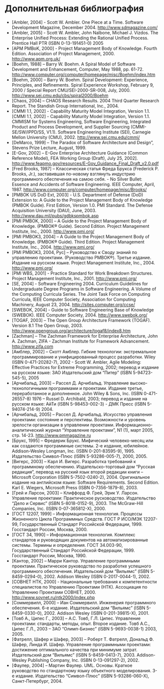 # Дополнительная библиография

- [Ambler, 2004] - Scott W. Ambler. One Piece at a Time. Software Development
Magazine, December 2004. http://www.sdmagazine.com/
- [Ambler, 2005] - Scott W. Ambler, John Nalbone, Michael J. Vizdos. The
Enterprise Unified Process: Extending the Rational Unified Process. Prentice
Hall PTR (ISBN 0-13-191451-0) 2005
- [APM PMBoK, 2000] - Project Management Body of Knowledge. Fourth Edition.
Association of Project Management, 2000.
http://www.apm.org.uk/
- [Boehm, 1988] – Barry W. Boehm. A Spiral Model of Software Development and
Enhancement, Computer, May 1988, pp. 61-72.
http://www.computer.org/computer/homepage/misc/Boehm/index.htm
- [Boehm, 2000] – Barry W. Boehm. Spiral Development: Experience, Principles,
and Refinements. Spiral Experience Workshop, February 9, 2000 / Special Report
CMU/SEI-2000-SR-008, July, 2000. http://www.sei.cmu.edu/cbs/spiral2000/Boehm  
- [Chaos, 2004] – CHAOS Research Results. 2004 Third Quarter Research Report.
The Standish Group International, Inc., 2004.
- [CMMI 1.1, 2002] - Capability Maturity Model Integration, Version 1.1. [CMMI
1.1, 2002] - Capability Maturity Model Integration, Version 1.1. CMMISM for
Systems Engineering, Software Engineering, Integrated Product and Process
Development, and Supplier Sourcing (CMMI-SE/SW/IPPD/SS, V1.1). Software
Engineering Institute (SEI), Carnegie Mellon University (CMU), 2002.
http://www.sei.cmu.edu/cmmi/
- [DeMarco, 1999] – The Paradox of Software Architecture and Design”, Stevens
Prize Lecture, August, 1999.
- [E-Gov, 2002] – E-Gov Enterprise Architecture Guidance (Common Reference
Model), FEA Working Group (Draft), July 25, 2002].
http://www.feapmo.gov/resources/E-Gov_Guidance_Final_Draft_v2.0.pdf
- [Fred Brooks, 1987] – Классическая статья Фреда Брукса (Frederick P. Brooks,
Jr.), заставившая по-новому взглянуть индустрию программного обеспечения на
самою себя. - No Silver Bullet: Essence and Accidents of Software Engineering.
IEEE Computer, April, 1987. http://www.computer.org/computer/homepage/misc/Brooks/
- [PMBOK US DoD Ext, 2003] - U.S. Department of Defense (DoD) Extension to: A
Guide to the Project Management Body of Knowledge (PMBOK Guide). First Edition,
Version 1.0. PMI Standard. The Defense Acquisition University (DAU), June, 2003. http://www.dau.mil/pubs/gdbkspmbok.asp
- [PMI PMBOK, 2000] – A Guide to the Project Management Body of Knowledge.
(PMBOK® Guide). Second Edition. Project Management Institute, Inc., 2000.
http://www.pmi.org/
- [PMI PMBOK3, 2004] – A Guide to the Project Management Body of Knowledge.
(PMBOK® Guide). Third Edition. Project Management Institute, Inc., 2004.
http://www.pmi.org/
- [PMI PMBOK3, 2004, Рус] – Руководство к Своду знаний по управлению проектами.
(Руководство PMBOK®). Третье издание. Издание на русском языке. Project
Management Institute, Inc., 2004. http://www.pmi.org/
- [PMI WBS, 2001] - Practice Standard for Work Breakdown Structures. Project
Management Institute, Inc., 2001. http://www.pmi.org/
- [SE, 2004] - Software Engineering 2004. Curriculum Guidelines for
Undergraduate Degree Programs in Software Engineering. A Volume of the
Computing Curricula Series. The Joint Task Force on Computing Curricula, IEEE
Computer Society, Association for Computing Machinery, August 23, 2004.
http://sites.computer.org/ccse/
- [SWEBOK, 2004] - Guide to Software Engineering Base of Knowledge (SWEBOK).
IEEE Computer Society, 2004. http://www.swebok.org/
- [TOGAF, 2003] – The Open Group Architecture Framework (TOGAF). Version 8.1
The Open Group, 2003. http://www.opengroup.org/architecture/togaf8/index8.htm 
- [Zachman] – The Zachman Framework for Enterprise Architecture, John A.
Zachman, ZIFA - Zachman Institute for Framework Advancement. http://www.zifa.com
- [Амблер, 2002] – Скотт Амблер. Гибкие технологии: экстремальное
программирование и унифицированный процесс разработки. Wiley (ISBN
0-471-20282-7), 2002 - Scott W. Ambler, Agile Modeling: Effective Practices for
Extreme Programming, 2002; перевод и издание на русском языке: ЗАО Издательский
дом “Питер” (ISBN 5-94723-545-5), 2005
- [Арчибальд, 2003] – Рассел Д. Арчибальд. Управление высоко-технологичными
программами и проектами. Издание третье, переработанное и дополненное. John
Wiley & Sons, Inc. (ISBN 0-471-26557-8) 1976 – Russel D. Archibald, 2003;
перевод и издание на русском языке: АйТи (ISBN 5-98453-002-3) -  ДМК Пресс
(ISBN 5-94074-214-9) 2004.
- [Арчибальд, 2005] – Рассел Д. Арчибальд. Искусство управления проектами:
состояние и перспективы. Возможности и уровень зрелости организации в
управлении проектами. Информационно-аналитический журнал “Управление
проектами”, N1 (1), март 2005, стр. 14-23. http://www.pmmagazine.ru
- [Брукс, 1995] – Фредерик Брукс. Мифический человеко-месяц или как создаются
программные системы. 2-е издание, юбилейное. Addison-Wesley Longman, Inc. (ISBN
0-201-83595-9), 1995. Издательство Символ-Плюс (ISBN 5-93286-005-7), 2000, 2005.
- [Вигерс, 2003] – Карл И. Вигерс. Разработка требований к программному
обеспечению.  Издательско-торговый дом “Русская редакция”, перевод на русский
язык второй редакции книги – Microsoft Corporation (ISBN 5-7502-0240-2), 2004.
Оригинальное издание на английском языке: Software Requirements. Second
Edition. Karl E. Wiegers, Microsoft Press (ISBN 0-7356-1879-8), 2003.
- [Грей и Ларсон, 2003] – Клиффорд Ф. Грей, Эрик У. Ларсон. Управление
проектами: Практическое русководство.  Издательство “Дело и Сервис” (ISBN
5-8018-0152-9), 2003. The McGraw-Hill Companies, Inc. (ISBN 0-07-365812-X), 2000.
- [ГОСТ 12207, 1999] – Информационная технология. Процессы Жизненного Цикла
Программных Средств. ГОСТ Р ИСО/МЭК 12207-99, Государственный Стандарт
Российской Федерации, 1999. Госстандарт России, Москва, 2000.
- [ГОСТ 34, 1990] – Информационная технология. Комплекс стандартов и
руководящих документов на автоматизированные системы. Термины и определения.
ГОСТ 34.003-90, Государственный Стандарт Российской Федерации, 1999.
Госстандарт России, Москва, 1990.
- [Кантор, 2002] – Марри Кантор. Управление программными проектами.
Практическое руководство по разработке успешного программного обеспечения.
Издательский дом “Вильямс” (ISBN 5-8459-0294-0), 2002. Addison Wesley (ISBN
0-2017-0044-1), 2002.
- [СОВНЕТ НТК, 2000] - Национальные требования к компетентности специалистов по
Управлению Проектами (НТК). Ассоциация по Управлению Проектами СОВНЕТ, 2000.
http://www.sovnet.ru/ntk2000/index.php
- [Соммервилл, 2000] – Иан Соммервилл. Инженерия программного обеспечения. 6-е
издание. Издательский дом “Вильямс” (ISBN 5-8459-0330-0), 2002. Addison Wesley
(ISBN 0-201-39815-X), 2001.
- [Товб А., Ципес Г., 2003] – А.С. Товб, Г.Л. Ципес. Управление проектами:
стандарты, методы, опыт. Второе издание. Товб А.С., Ципес Г.Л., 2003 – ЗАО
“Олимп-Бизнес” (ISBN 5-9693-0038-1) 2003, 2005.
- [Фатрелл, Шафер и Шафер, 2003] – Роберт Т. Фатрелл, Дональд Ф. Шафер, Линда
И. Шафер. Управление программными проектами: достижение оптимального качества
при минимуме затрат. Издательский дом “Вильямс” (ISBN 5-8459-0413-7), 2003.
Addison-Wesley Publishing Company, Inc. (ISBN 0-13-091297-2), 2002.
- [Фаулер, 2004] – Мартин Фаулер. UML. Основы. Краткое руководство по
стандартному языку объектного моделирования. 3-е издание. Издательство
“Символ-Плюс” (ISBN 5-93286-060-X), Санкт-Петербург, 2004.
